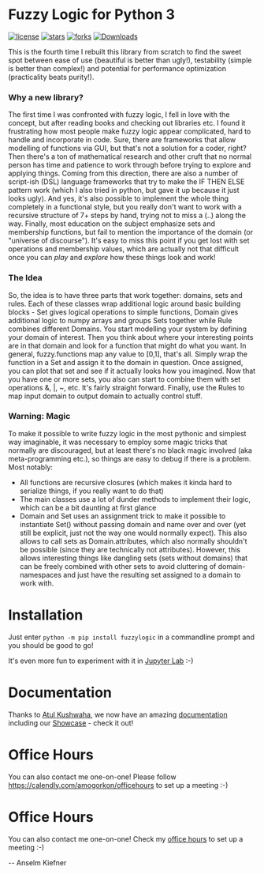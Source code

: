 # Fuzzy Logic for Python 3

[![license](https://img.shields.io/github/license/amogorkon/fuzzylogic)](https://github.com/amogorkon/fuzzylogic/blob/master/LICENSE)
[![stars](https://img.shields.io/github/stars/amogorkon/fuzzylogic?style=plastic)](https://github.com/amogorkon/fuzzylogic/stargazers)
[![forks](https://img.shields.io/github/forks/amogorkon/fuzzylogic?style=plastic)](https://github.com/amogorkon/fuzzylogic/network/members)
[![Downloads](https://pepy.tech/badge/fuzzylogic)](https://pepy.tech/project/fuzzylogic)


This is the fourth time I rebuilt this library from scratch to find the sweet spot between ease of use (beautiful is better than ugly!), testability (simple is better than complex!) and potential for performance optimization (practicality beats purity!). 

### Why a new library?
The first time I was confronted with fuzzy logic, I fell in love with the concept, but after reading books and checking out libraries etc. I found it frustrating how most people make fuzzy logic appear complicated, hard to handle and incorporate in code.
Sure, there are frameworks that allow modelling of functions via GUI, but that's not a solution for a coder, right? Then there's a ton of mathematical research and other cruft that no normal person has time and patience to work through before trying to explore and applying things. Coming from this direction, there are also a number of script-ish (DSL) language frameworks that try to make the IF THEN ELSE pattern work (which I also tried in python, but gave it up because it just looks ugly).
And yes, it's also possible to implement the whole thing completely in a functional style, but you really don't want to work with a recursive structure of 7+ steps by hand, trying not to miss a (..) along the way.
Finally, most education on the subject emphasize sets and membership functions, but fail to mention the importance of the domain (or "universe of discourse"). It's easy to miss this point if you get lost with set operations and membership values, which are actually not that difficult once you can *play* and *explore* how these things look and work!

### The Idea
So, the idea is to have three parts that work together: domains, sets and rules. Each of these classes wrap additional logic around basic building blocks - Set gives logical operations to simple functions, Domain gives additional logic to numpy arrays and groups Sets together while Rule combines different Domains. You start modelling your system by defining your domain of interest. Then you think about where your interesting points are in that domain and look for a function that might do what you want. In general, fuzzy.functions map any value to [0,1], that's all. Simply wrap the function in a Set and assign it to the domain in question. Once assigned, you can plot that set and see if it actually looks how you imagined. Now that you have one or more sets, you also can start to combine them with set operations &, |, ~, etc. It's fairly straight forward.
Finally, use the Rules to map input domain to output domain to actually control stuff.

### Warning: Magic
To make it possible to write fuzzy logic in the most pythonic and simplest way imaginable, it was necessary to employ some magic tricks that normally are discouraged, but at least there's no black magic involved (aka meta-programming etc.), so things are easy to debug if there is a problem. Most notably:

 * All functions are recursive closures (which makes it kinda hard to serialize things, if you really want to do that)
 * The main classes use a lot of dunder methods to implement their logic, which can be a bit daunting at first glance
 * Domain and Set uses an assignment trick to make it possible to instantiate Set() without passing domain and name over and over (yet still be explicit, just not the way one would normally expect). This also allows to call sets as Domain.attributes, which also normally shouldn't be possible (since they are technically not attributes). However, this allows interesting things like dangling sets (sets without domains) that can be freely combined with other sets to avoid cluttering of domain-namespaces and just have the resulting set assigned to a domain to work with.

# Installation
Just enter 
`python -m pip install fuzzylogic`
in a commandline prompt and you should be good to go!

It's even more fun to experiment with it in [Jupyter Lab](https://jupyter.org) :-)

# Documentation
Thanks to [Atul Kushwaha](https://github.com/coderatul), we now have an amazing [documentation](https://fuzzylogic.readthedocs.io/en/latest/) including our [Showcase](https://github.com/amogorkon/fuzzylogic/blob/master/docs/Showcase.ipynb) - check it out!

# Office Hours
You can also contact me one-on-one! Please follow https://calendly.com/amogorkon/officehours to set up a meeting :-)

# Office Hours
You can also contact me one-on-one! Check my [office hours](https://calendly.com/amogorkon/officehours) to set up a meeting :-)

-- Anselm Kiefner
